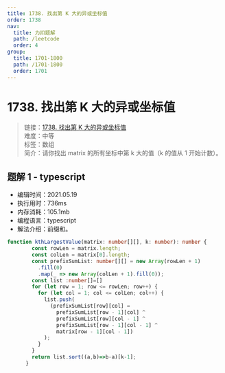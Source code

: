 ```yaml
---
title: 1738. 找出第 K 大的异或坐标值
order: 1738
nav:
  title: 力扣题解
  path: /leetcode
  order: 4
group:
  title: 1701-1800
  path: /1701-1800
  order: 1701
---
```


# 1738. 找出第 K 大的异或坐标值
    
> 链接：[1738. 找出第 K 大的异或坐标值](https://leetcode-cn.com/problems/find-kth-largest-xor-coordinate-value/)  
> 难度：中等  
> 标签：数组  
> 简介：请你找出 matrix 的所有坐标中第 k 大的值（k 的值从 1 开始计数）。
      
## 题解 1 - typescript
- 编辑时间：2021.05.19
- 执行用时：736ms
- 内存消耗：105.1mb
- 编程语言：typescript
- 解法介绍：前缀和。
```typescript
function kthLargestValue(matrix: number[][], k: number): number {
        const rowLen = matrix.length;
        const colLen = matrix[0].length;
        const prefixSumList: number[][] = new Array(rowLen + 1)
          .fill(0)
          .map(_ => new Array(colLen + 1).fill(0));
        const list :number[]=[]
        for (let row = 1; row <= rowLen; row++) {
          for (let col = 1; col <= colLen; col++) {
            list.push(
              (prefixSumList[row][col] =
                prefixSumList[row - 1][col] ^
                prefixSumList[row][col - 1] ^
                prefixSumList[row - 1][col - 1] ^
                matrix[row - 1][col - 1])
            );
          }
        }
        return list.sort((a,b)=>b-a)[k-1];
      }
```

      
